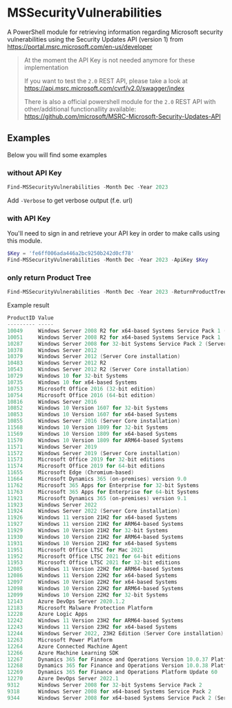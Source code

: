 # MSSecurityVulnerabilities

A PowerShell module for retrieving information regarding Microsoft security vulnerabilities using the Security Updates API (version 1) from https://portal.msrc.microsoft.com/en-us/developer

> At the moment the API Key is not needed anymore for these implementation
>
> If you want to test the `2.0` REST API, please take a look at https://api.msrc.microsoft.com/cvrf/v2.0/swagger/index
>
> There is also a official powershell module for the `2.0` REST API with other/additional functionallity available: https://github.com/microsoft/MSRC-Microsoft-Security-Updates-API

## Examples

Below you will find some examples

### without API Key

```powershell
Find-MSSecurityVulnerabilities -Month Dec -Year 2023
```

Add `-Verbose` to get verbose output (f.e. url)

### with API Key

You'll need to sign in and retrieve your API key in order to make calls using this module.

```powershell
$Key = 'fe6ff006ada446a2bc9250b242d0cf78'
Find-MSSecurityVulnerabilities -Month Dec -Year 2023 -ApiKey $Key
```

### only return Product Tree

```powershell
Find-MSSecurityVulnerabilities -Month Dec -Year 2023 -ReturnProductTree
```

Example result

```powershell
ProductID Value
--------- -----
10049     Windows Server 2008 R2 for x64-based Systems Service Pack 1 (Server Core installation)
10051     Windows Server 2008 R2 for x64-based Systems Service Pack 1
10287     Windows Server 2008 for 32-bit Systems Service Pack 2 (Server Core installation)
10378     Windows Server 2012
10379     Windows Server 2012 (Server Core installation)
10483     Windows Server 2012 R2
10543     Windows Server 2012 R2 (Server Core installation)
10729     Windows 10 for 32-bit Systems
10735     Windows 10 for x64-based Systems
10753     Microsoft Office 2016 (32-bit edition)
10754     Microsoft Office 2016 (64-bit edition)
10816     Windows Server 2016
10852     Windows 10 Version 1607 for 32-bit Systems
10853     Windows 10 Version 1607 for x64-based Systems
10855     Windows Server 2016 (Server Core installation)
11568     Windows 10 Version 1809 for 32-bit Systems
11569     Windows 10 Version 1809 for x64-based Systems
11570     Windows 10 Version 1809 for ARM64-based Systems
11571     Windows Server 2019
11572     Windows Server 2019 (Server Core installation)
11573     Microsoft Office 2019 for 32-bit editions
11574     Microsoft Office 2019 for 64-bit editions
11655     Microsoft Edge (Chromium-based)
11664     Microsoft Dynamics 365 (on-premises) version 9.0
11762     Microsoft 365 Apps for Enterprise for 32-bit Systems
11763     Microsoft 365 Apps for Enterprise for 64-bit Systems
11921     Microsoft Dynamics 365 (on-premises) version 9.1
11923     Windows Server 2022
11924     Windows Server 2022 (Server Core installation)
11926     Windows 11 version 21H2 for x64-based Systems
11927     Windows 11 version 21H2 for ARM64-based Systems
11929     Windows 10 Version 21H2 for 32-bit Systems
11930     Windows 10 Version 21H2 for ARM64-based Systems
11931     Windows 10 Version 21H2 for x64-based Systems
11951     Microsoft Office LTSC for Mac 2021
11952     Microsoft Office LTSC 2021 for 64-bit editions
11953     Microsoft Office LTSC 2021 for 32-bit editions
12085     Windows 11 Version 22H2 for ARM64-based Systems
12086     Windows 11 Version 22H2 for x64-based Systems
12097     Windows 10 Version 22H2 for x64-based Systems
12098     Windows 10 Version 22H2 for ARM64-based Systems
12099     Windows 10 Version 22H2 for 32-bit Systems
12143     Azure DevOps Server 2020.1.2
12183     Microsoft Malware Protection Platform
12228     Azure Logic Apps
12242     Windows 11 Version 23H2 for ARM64-based Systems
12243     Windows 11 Version 23H2 for x64-based Systems
12244     Windows Server 2022, 23H2 Edition (Server Core installation)
12263     Microsoft Power Platform
12264     Azure Connected Machine Agent
12266     Azure Machine Learning SDK
12267     Dynamics 365 for Finance and Operations Version 10.0.37 Platform Update 61
12268     Dynamics 365 for Finance and Operations Version 10.0.38 Platform Update 62
12269     Dynamics 365 for Finance and Operations Platform Update 60
12270     Azure DevOps Server 2022.1
9312      Windows Server 2008 for 32-bit Systems Service Pack 2
9318      Windows Server 2008 for x64-based Systems Service Pack 2
9344      Windows Server 2008 for x64-based Systems Service Pack 2 (Server Core installation)
```



